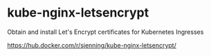 # kube-nginx-letsencrypt

Obtain and install Let's Encrypt certificates for Kubernetes Ingresses

https://hub.docker.com/r/sjenning/kube-nginx-letsencrypt/
